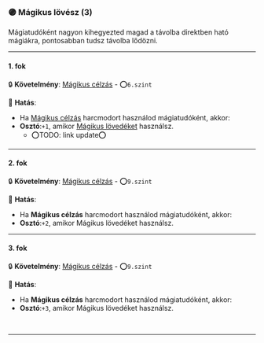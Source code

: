 ### 🟣 Mágikus lövész (3)

Mágiatudóként nagyon kihegyezted magad a távolba direktben ható mágiákra, pontosabban tudsz távolba lődözni.

---
#### 1. fok

🔒 **Követelmény**: [Mágikus célzás](../kepzettsegek.harci/harcmodor.md) - ⭕`6.szint`

🌟 **Hatás**:
- Ha [Mágikus célzás](../kepzettsegek.harci/harcmodor.md) harcmodort használod mágiatudóként, akkor:
- **Osztó**:`+1`, amikor [Mágikus lövedéket](../magia.arkanumok/elemi_magia.md#id%C5%91tartam)  használsz.
  - ⭕TODO: link update⭕

---
#### 2. fok

🔒 **Követelmény**: [Mágikus célzás](../kepzettsegek.harci/harcmodor.md) - ⭕`9.szint` 

🌟 **Hatás**:
- Ha **Mágikus célzás** harcmodort használod mágiatudóként, akkor:
- **Osztó**:`+2`, amikor Mágikus lövedéket használsz.

---
#### 3. fok

🔒 **Követelmény**: [Mágikus célzás](../kepzettsegek.harci/harcmodor.md) - ⭕`9.szint` 

🌟 **Hatás**:
- Ha **Mágikus célzás** harcmodort használod mágiatudóként, akkor:
- **Osztó**:`+3`, amikor Mágikus lövedéket használsz.

<br />

---
